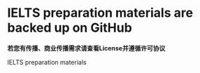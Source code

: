 # IELTS preparation materials are backed up on GitHub
**若您有传播、商业传播需求请查看License并遵循许可协议**

IELTS preparation materials
